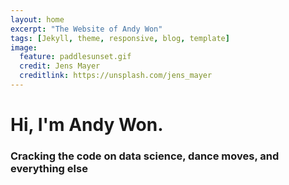 ```yaml
---
layout: home
excerpt: "The Website of Andy Won"
tags: [Jekyll, theme, responsive, blog, template]
image:
  feature: paddlesunset.gif
  credit: Jens Mayer
  creditlink: https://unsplash.com/jens_mayer
---
```


# Hi, I'm Andy Won.

### Cracking the code on data science, dance moves, and everything else

